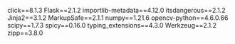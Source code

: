 
click==8.1.3
Flask==2.1.2
importlib-metadata==4.12.0
itsdangerous==2.1.2
Jinja2==3.1.2
MarkupSafe==2.1.1
numpy==1.21.6
opencv-python==4.6.0.66
scipy==1.7.3
spicy==0.16.0
typing_extensions==4.3.0
Werkzeug==2.1.2
zipp==3.8.0
